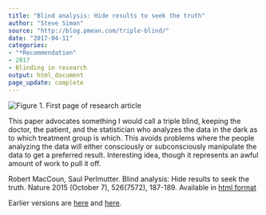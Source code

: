 ```yaml
---
title: "Blind analysis: Hide results to seek the truth"
author: "Steve Simon"
source: "http://blog.pmean.com/triple-blind/"
date: "2017-04-11"
categories:
- "*Recommendation"
- 2017
- Blinding in research
output: html_document
page_update: complete
---
```


![Figure 1. First page of research article](http://www.pmean.com/new-images/17/triple-blind01.png)

<div class="notes">

This paper advocates something I would call a triple blind, keeping the doctor, the patient, and the statistician who analyzes the data in the dark as to which treatment group is which. This avoids problems where the people analyzing the data will either consciously or subconsciously manipulate the data to get a preferred result. Interesting idea, though it represents an awful amount of work to pull it off.

Robert MacCoun, Saul Perlmutter. Blind analysis: Hide results to seek the truth. Nature 2015 (October 7), 526(7572), 187-189. Available in [html format][mac1]


[mac1]: http://www.nature.com/news/blind-analysis-hide-results-to-seek-the-truth-1.18510

</div>



 
Earlier versions are [here][sim1] and [here][sim2].
 
[sim1]: http://blog.pmean.com/triple-blind/
[sim2]: http://new.pmean.com/triple-blind/
 
